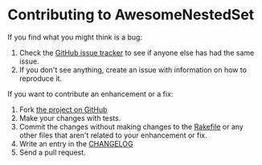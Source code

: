 # Contributing to AwesomeNestedSet

If you find what you might think is a bug:

1. Check the [GitHub issue tracker](https://github.com/collectiveidea/awesome_nested_set/issues/) to see if anyone else has had the same issue.
2. If you don't see anything, create an issue with information on how to reproduce it.

If you want to contribute an enhancement or a fix:

1. Fork [the project on GitHub](https://github.com/collectiveidea/awesome_nested_set)
2. Make your changes with tests.
3. Commit the changes without making changes to the [Rakefile](Rakefile) or any other files that aren't related to your enhancement or fix.
4. Write an entry in the [CHANGELOG](CHANGELOG)
5. Send a pull request.
